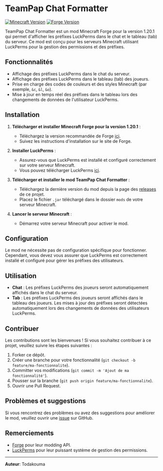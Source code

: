 # TeamPap Chat Formatter

[![Minecraft Version](https://img.shields.io/badge/Minecraft-1.20.1-brightgreen)](https://www.minecraft.net/)
[![Forge Version](https://img.shields.io/badge/Forge-47.3.10-blue)](https://files.minecraftforge.net/)

TeamPap Chat Formatter est un mod Minecraft Forge pour la version 1.20.1 qui permet d'afficher les préfixes LuckPerms dans le chat et le tableau (tab) du serveur. Ce mod est conçu pour les serveurs Minecraft utilisant LuckPerms pour la gestion des permissions et des préfixes.

## Fonctionnalités

- Affichage des préfixes LuckPerms dans le chat du serveur.
- Affichage des préfixes LuckPerms dans le tableau (tab) des joueurs.
- Prise en charge des codes de couleurs et des styles Minecraft (par exemple, `&c`, `&l`, `&o`).
- Mise à jour en temps réel des préfixes dans le tableau lors des changements de données de l'utilisateur LuckPerms.

## Installation

1. **Télécharger et installer Minecraft Forge pour la version 1.20.1** :
   - Téléchargez la version recommandée de Forge [ici](https://files.minecraftforge.net/).
   - Suivez les instructions d'installation sur le site de Forge.

2. **Installer LuckPerms** :
   - Assurez-vous que LuckPerms est installé et configuré correctement sur votre serveur Minecraft.
   - Vous pouvez télécharger LuckPerms [ici](https://luckperms.net/).

3. **Télécharger et installer le mod TeamPap Chat Formatter** :
   - Téléchargez la dernière version du mod depuis la page des [releases](https://github.com/SamiBdev/TeamPapChatFormatter/releases) de ce projet.
   - Placez le fichier `.jar` téléchargé dans le dossier `mods` de votre serveur Minecraft.

4. **Lancer le serveur Minecraft** :
   - Démarrez votre serveur Minecraft pour activer le mod.

## Configuration

Le mod ne nécessite pas de configuration spécifique pour fonctionner. Cependant, vous devez vous assurer que LuckPerms est correctement installé et configuré pour gérer les préfixes des utilisateurs.

## Utilisation

- **Chat** : Les préfixes LuckPerms des joueurs seront automatiquement affichés dans le chat du serveur.
- **Tab** : Les préfixes LuckPerms des joueurs seront affichés dans le tableau des joueurs. Les mises à jour des préfixes seront détectées automatiquement lors des changements de données des utilisateurs LuckPerms.

## Contribuer

Les contributions sont les bienvenues ! Si vous souhaitez contribuer à ce projet, veuillez suivre les étapes suivantes :

1. Forker ce dépôt.
2. Créer une branche pour votre fonctionnalité (`git checkout -b feature/ma-fonctionnalite`).
3. Committer vos modifications (`git commit -m 'Ajout de ma fonctionnalité'`).
4. Pousser sur la branche (`git push origin feature/ma-fonctionnalite`).
5. Ouvrir une Pull Request.

## Problèmes et suggestions

Si vous rencontrez des problèmes ou avez des suggestions pour améliorer le mod, veuillez ouvrir une [issue](https://github.com/SamiBdev/TeamPapChatFormatter/issues) sur GitHub.


## Remerciements

- [Forge](https://files.minecraftforge.net/) pour leur modding API.
- [LuckPerms](https://luckperms.net/) pour leur puissant système de gestion des permissions.

---

**Auteur**: Todakouma
